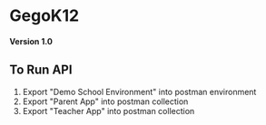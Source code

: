 # GegoK12

#### Version 1.0

## To Run API 

1. Export "Demo School Environment" into postman environment
2. Export "Parent App" into postman collection
3. Export "Teacher App" into postman collection